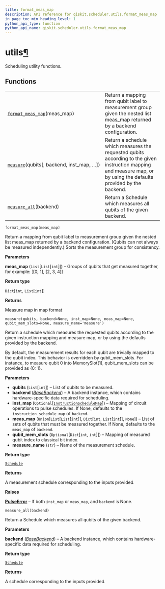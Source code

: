 ```yaml
---
title: format_meas_map
description: API reference for qiskit.scheduler.utils.format_meas_map
in_page_toc_min_heading_level: 1
python_api_type: function
python_api_name: qiskit.scheduler.utils.format_meas_map
---
```


# utils[¶](#module-qiskit.scheduler.utils "Permalink to this headline")

Scheduling utility functions.

## Functions

|                                                                                                                  |                                                                                                                                                                     |
| ---------------------------------------------------------------------------------------------------------------- | ------------------------------------------------------------------------------------------------------------------------------------------------------------------- |
| [`format_meas_map`](#qiskit.scheduler.utils.format_meas_map "qiskit.scheduler.utils.format_meas_map")(meas\_map) | Return a mapping from qubit label to measurement group given the nested list meas\_map returned by a backend configuration.                                         |
| [`measure`](#qiskit.scheduler.utils.measure "qiskit.scheduler.utils.measure")(qubits\[, backend, inst\_map, …])  | Return a schedule which measures the requested qubits according to the given instruction mapping and measure map, or by using the defaults provided by the backend. |
| [`measure_all`](#qiskit.scheduler.utils.measure_all "qiskit.scheduler.utils.measure_all")(backend)               | Return a Schedule which measures all qubits of the given backend.                                                                                                   |

<span id="qiskit.scheduler.utils.format_meas_map" />

`format_meas_map(meas_map)`

Return a mapping from qubit label to measurement group given the nested list meas\_map returned by a backend configuration. (Qubits can not always be measured independently.) Sorts the measurement group for consistency.

**Parameters**

**meas\_map** (`List`\[`List`\[`int`]]) – Groups of qubits that get measured together, for example: \[\[0, 1], \[2, 3, 4]]

**Return type**

`Dict`\[`int`, `List`\[`int`]]

**Returns**

Measure map in map format

<span id="qiskit.scheduler.utils.measure" />

`measure(qubits, backend=None, inst_map=None, meas_map=None, qubit_mem_slots=None, measure_name='measure')`

Return a schedule which measures the requested qubits according to the given instruction mapping and measure map, or by using the defaults provided by the backend.

By default, the measurement results for each qubit are trivially mapped to the qubit index. This behavior is overridden by qubit\_mem\_slots. For instance, to measure qubit 0 into MemorySlot(1), qubit\_mem\_slots can be provided as \{0: 1}.

**Parameters**

*   **qubits** (`List`\[`int`]) – List of qubits to be measured.
*   **backend** ([*BaseBackend*](qiskit.providers.BaseBackend "qiskit.providers.BaseBackend")) – A backend instance, which contains hardware-specific data required for scheduling.
*   **inst\_map** (`Optional`\[[`InstructionScheduleMap`](qiskit.pulse.InstructionScheduleMap "qiskit.pulse.instruction_schedule_map.InstructionScheduleMap")]) – Mapping of circuit operations to pulse schedules. If None, defaults to the `instruction_schedule_map` of `backend`.
*   **meas\_map** (`Union`\[`List`\[`List`\[`int`]], `Dict`\[`int`, `List`\[`int`]], `None`]) – List of sets of qubits that must be measured together. If None, defaults to the `meas_map` of `backend`.
*   **qubit\_mem\_slots** (`Optional`\[`Dict`\[`int`, `int`]]) – Mapping of measured qubit index to classical bit index.
*   **measure\_name** (`str`) – Name of the measurement schedule.

**Return type**

[`Schedule`](qiskit.pulse.Schedule "qiskit.pulse.schedule.Schedule")

**Returns**

A measurement schedule corresponding to the inputs provided.

**Raises**

[**PulseError**](qiskit.pulse.PulseError "qiskit.pulse.PulseError") – If both `inst_map` or `meas_map`, and `backend` is None.

<span id="qiskit.scheduler.utils.measure_all" />

`measure_all(backend)`

Return a Schedule which measures all qubits of the given backend.

**Parameters**

**backend** ([*BaseBackend*](qiskit.providers.BaseBackend "qiskit.providers.BaseBackend")) – A backend instance, which contains hardware-specific data required for scheduling.

**Return type**

[`Schedule`](qiskit.pulse.Schedule "qiskit.pulse.schedule.Schedule")

**Returns**

A schedule corresponding to the inputs provided.


